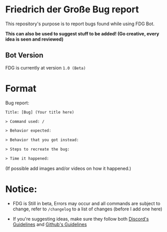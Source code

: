 # Friedrich der Große Bug report

This repository's purpose is to report bugs found while using FDG Bot.

**This can also be used to suggest stuff to be added! (Go creative, every idea is seen and reviewed)**

## Bot Version

FDG is currently at version `1.0 (Beta)` 

# Format

Bug report:
```txt
Title: [Bug] (Your title here)

> Command used: /

> Behavior expected:

> Behavior that you got instead:

> Steps to recreate the bug:

> Time it happened:
```

(If possible add images and/or videos on how it happened.)

# Notice:
- FDG is Still in beta, Errors may occur and all commands are subject to change, refer to `/changelog` to a list of changes (before I add one here)

- If you're suggesting ideas, make sure they follow both [Discord's Guidelines](https://discord.com/guidelines) and [Github's Guidelines](https://docs.github.com/en/site-policy/github-terms/github-community-guidelines)